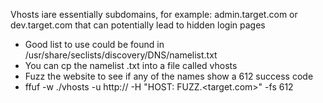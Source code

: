Vhosts iare essentially subdomains, for example: admin.target.com or dev.target.com that can potentially lead to hidden login pages

- Good list to use could be found in /usr/share/seclists/discovery/DNS/namelist.txt
- You can cp the namelist .txt into a file called vhosts
- Fuzz the website to see if any of the names show a 612 success code
- ffuf -w ./vhosts -u http://<target IP> -H "HOST: FUZZ.<target.com>" -fs 612